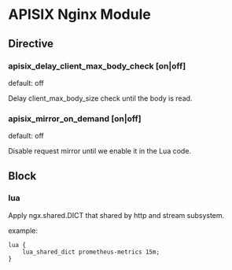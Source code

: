 # APISIX Nginx Module

## Directive

### apisix_delay_client_max_body_check [on|off]

default: off

Delay client_max_body_size check until the body is read.

### apisix_mirror_on_demand [on|off]

default: off

Disable request mirror until we enable it in the Lua code.

## Block

### lua

Apply ngx.shared.DICT that shared by http and stream subsystem.

example:

```nginx
lua {
    lua_shared_dict prometheus-metrics 15m;
}
```

